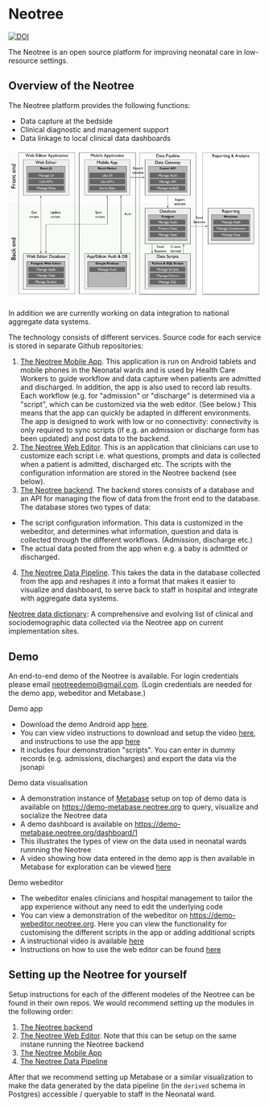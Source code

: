 # Neotree

[![DOI](https://zenodo.org/badge/257850569.svg)](https://zenodo.org/badge/latestdoi/257850569)

The Neotree is an open source platform for improving neonatal care in low-resource settings. 

## Overview of the Neotree

The Neotree platform provides the following functions:

* Data capture at the bedside
* Clinical diagnostic and management support
* Data linkage to local clinical data dashboards

![Architecture Overview](img/neotree-functional-overview.png)

In addition we are currently working on data integration to national aggregate data systems.

The technology consists of different services. Source code for each service is stored in separate Github repositories:

1. [The Neotree Mobile App](https://github.com/neotree/neotree-react-native-app). This application is run on Android tablets and mobile phones in the Neonatal wards and is used by Health Care Workers to guide workflow and data capture when patients are admitted and discharged. In addition, the app is also used to record lab results. Each workflow (e.g. for "admission" or "discharge" is determined via a "script", which can be customized via the web editor. (See below.) This means that the app can quickly be adapted in different environments. The app is designed to work with low or no connectivity: connectivity is only required to sync scripts (if e.g. an admission or discharge form has been updated) and post data to the backend.
2. [The Neotree Web Editor](https://github.com/neotree/neotree-editor). This is an application that clinicians can use to customize each script i.e. what questions, prompts and data is collected when a patient is admitted, discharged etc. The scripts with the configuration information are stored in the Neotree backend (see below).
3. [The Neotree backend](https://github.com/neotree/node-api). The backend stores consists of a database and an API for managing the flow of data from the front end to the database. The database stores two types of data:
  * The script configuration information. This data is customized in the webeditor, and determines what information, question and data is collected through the different workflows. (Admission, discharge etc.)
  * The actual data posted from the app when e.g. a baby is admitted or discharged.
4. [The Neotree Data Pipeline](https://github.com/neotree/neotree-data-pipeline-kedro). This takes the data in the database collected from the app and reshapes it into a format that makes it easier to visualize and dashboard, to serve back to staff in hospital and integrate with aggregate data systems. 

[Neotree data dictionary](https://docs.google.com/spreadsheets/d/1A0tPnsYasLHmFonjtO2OtP8e6OEwW7hFS1egvh7uV80/edit): A comprehensive and evolving list of clinical and sociodemographic data collected via the Neotree app on current implementation sites.

## Demo

An end-to-end demo of the Neotree is available. For login credentials please email neotreedemo@gmail.com. (Login credentials are needed for the demo app, webeditor and Metabase.)

Demo app

* Download the demo Android app [here](https://drive.google.com/file/d/1v4j0DRoVgkt_EkdMyWzF3jQfOXsoufKA/view?usp=sharing).
* You can view video instructions to download and setup the video [here](https://youtu.be/H280y_h_ueo), and instructions to use the app [here](https://youtu.be/68wHtgXewM0)
* It includes four demonstration "scripts". You can enter in dummy records (e.g. admissions, discharges) and export the data via the jsonapi

Demo data visualisation

* A demonstration instance of [Metabase](https://github.com/metabase/metabase) setup on top of demo data is available on https://demo-metabase.neotree.org to query, visualize and socialize the Neotree data
* A demo dashboard is available on https://demo-metabase.neotree.org/dashboard/1
* This illustrates the types of view on the data used in neonatal wards runnning the Neotree
* A video showing how data entered in the demo app is then available in Metabase for exploration can be viewed [here](https://youtu.be/MwbjNsB3KDA)

Demo webeditor

* The webeditor enales clinicians and hospital management to tailor the app experience without any need to edit the underlying code
* You can view a demonstration of the webeditor on https://demo-webeditor.neotree.org. Here you can view the functionality for customising the different scripts in the app or adding additional scripts
* A instructional video is available [here](https://youtu.be/FLOFAuZXAjw)
* Instructions on how to use the web editor can be found [here](https://github.com/neotree/neotree-editor/blob/master/editor-usage-instructions.pdf)

## Setting up the Neotree for yourself

Setup instructions for each of the different modeles of the Neotree can be found in their own repos. We would recommend setting up the modules in the following order:

1. [The Neotree backend](https://github.com/neotree/node-api)
2. [The Neotree Web Editor](https://github.com/neotree/neotree-editor). Note that this can be setup on the same instane running the Neotree backend
3. [The Neotree Mobile App](https://github.com/neotree/neotree-react-native-app)
4. [The Neotree Data Pipeline](https://github.com/neotree/neotree-data-pipeline-kedro)

After that we recommend setting up Metabase or a similar visualization to make the data generated by the data pipeline (in the `derived` schema in Postgres) accessible / queryable to staff in the Neonatal ward.
